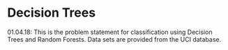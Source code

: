 # Decision Trees
01.04.18: This is the problem statement for classification using Decision Trees and Random Forests. Data sets are provided from the UCI database.
